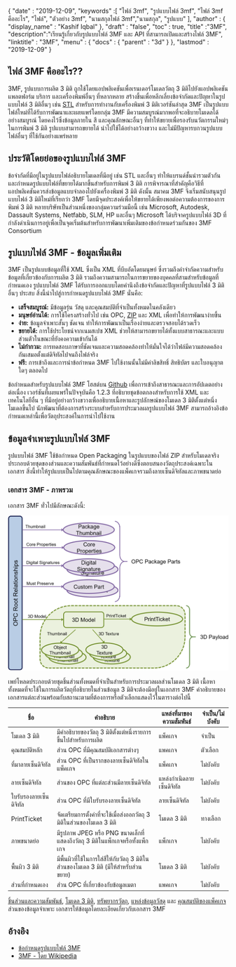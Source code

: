 {
  "date" : "2019-12-09",
  "keywords" :[ "ไฟล์ 3mf", "รูปแบบไฟล์ 3mf", "ไฟล์ 3mf คืออะไร", "ไฟล์", "ตัวอย่าง 3mf", "นามสกุลไฟล์ 3mf","นามสกุล", "รูปแบบ" ],
  "author" : {
    "display_name" : "Kashif Iqbal"
},
  "draft" : "false",
  "toc" : true,
  "title" :"3MF",
  "description":"เรียนรู้เกี่ยวกับรูปแบบไฟล์ 3MF และ API ที่สามารถเปิดและสร้างไฟล์ 3MF",
  "linktitle" : "3MF",
  "menu" : {
    "docs" : {
      "parent" : "3d"
}
},
  "lastmod" : "2019-12-09"
}

## ไฟล์ 3MF คืออะไร??

3MF, รูปแบบการผลิต 3 มิติ ถูกใช้โดยแอปพลิเคชันเพื่อเรนเดอร์โมเดลวัตถุ 3 มิติไปยังแอปพลิเคชัน แพลตฟอร์ม บริการ และเครื่องพิมพ์อื่นๆ ที่หลากหลาย สร้างขึ้นเพื่อหลีกเลี่ยงข้อจำกัดและปัญหาในรูปแบบไฟล์ 3 มิติอื่นๆ เช่น [STL](/th/cad/stl/) สำหรับการทำงานกับเครื่องพิมพ์ 3 มิติเวอร์ชันล่าสุด 3MF เป็นรูปแบบไฟล์ใหม่ที่ได้รับการพัฒนาและเผยแพร่โดยกลุ่ม 3MF มีความสมบูรณ์มากพอที่จะอธิบายโมเดลได้อย่างสมบูรณ์ โดยคงไว้ซึ่งข้อมูลภายใน สี และคุณลักษณะอื่นๆ ที่ทำให้ขยายเพื่อรองรับนวัตกรรมใหม่ๆ ในการพิมพ์ 3 มิติ รูปแบบสามารถขยายได้ นำไปใช้ได้อย่างกว้างขวาง และไม่มีปัญหารบกวนรูปแบบไฟล์อื่นๆ ที่ใช้กันอย่างแพร่หลาย

## ประวัติโดยย่อของรูปแบบไฟล์ 3MF

ข้อจำกัดที่มีอยู่ในรูปแบบไฟล์อธิบายโมเดลที่มีอยู่ เช่น STL และอื่นๆ ทำให้แบรนด์ชั้นนำรวมตัวกันและกำหนดรูปแบบไฟล์ที่ขยายได้มากขึ้นสำหรับการพิมพ์ 3 มิติ การพิจารณาที่สำคัญคือวิธีที่แอปพลิเคชันควรส่งข้อมูลแบบจำลองไปยังเครื่องพิมพ์ 3 มิติ ดังนั้น สมาคม 3MF จึงเริ่มสนับสนุนรูปแบบไฟล์ 3 มิติใหม่ที่เรียกว่า 3MF โดยมีจุดประสงค์เพื่อให้ขยายได้เพียงพอต่อความต้องการของการพิมพ์ 3 มิติ หลายบริษัทเป็นส่วนหนึ่งของกลุ่มความร่วมมือนี้ เช่น Microsoft, Autodesk, Dassault Systems, Netfabb, SLM, HP และอื่นๆ Microsoft ได้บริจาครูปแบบไฟล์ 3D ที่กำลังดำเนินการอยู่เพื่อเป็นจุดเริ่มต้นสำหรับการพัฒนาเพิ่มเติมของข้อกำหนดร่วมกันของ 3MF Consortium

## รูปแบบไฟล์ 3MF - ข้อมูลเพิ่มเติม

3MF เป็นรูปแบบข้อมูลที่ใช้ XML ซึ่งเป็น XML ที่บีบอัดโดยมนุษย์ ซึ่งรวมถึงคำจำกัดความสำหรับข้อมูลที่เกี่ยวข้องกับการผลิต 3 มิติ รวมถึงความสามารถในการขยายของบุคคลที่สามสำหรับข้อมูลที่กำหนดเอง รูปแบบไฟล์ 3MF ได้รับการออกแบบโดยคำนึงถึงข้อจำกัดและปัญหาที่รูปแบบไฟล์ 3 มิติอื่นๆ ประสบ สิ่งนี้นำไปสู่การกำหนดรูปแบบไฟล์ 3MF นั่นคือ:

* **เสร็จสมบูรณ์:** มีข้อมูลรุ่น วัสดุ และคุณสมบัติที่จำเป็นทั้งหมดในคลังเดียว
* **มนุษย์อ่านได้:** การใช้โครงสร้างทั่วไป เช่น OPC, [ZIP](/th/compression/zip/) และ XML เพื่อทำให้การพัฒนาง่ายขึ้น
* **ง่าย:** ข้อมูลจำเพาะสั้นๆ ชัดเจน ทำให้การพัฒนาเป็นเรื่องง่ายและตรวจสอบได้รวดเร็ว
* **ขยายได้:** การใช้ประโยชน์จากเนมสเปซ XML ช่วยให้สามารถขยายได้ทั้งแบบสาธารณะและแบบส่วนตัวในขณะที่ยังคงความเข้ากันได้
* **ไม่กำกวม:** การทดสอบภาษาที่ชัดเจนและความสอดคล้องทำให้มั่นใจได้ว่าไฟล์มีความสอดคล้องกันเสมอตั้งแต่ดิจิทัลไปจนถึงไฟล์จริง
* **ฟรี:** การเข้าถึงและการนำข้อกำหนด 3MF ไปใช้งานนั้นไม่มีค่าลิขสิทธิ์ สิทธิบัตร และใบอนุญาตใดๆ ตลอดไป

ข้อกำหนดสำหรับรูปแบบไฟล์ 3MF โฮสต์บน [Github](https://github.com/3MFConsortium/spec_core/blob/master/3MF%20Core%20Specification.md) เพื่อการเข้าถึงสาธารณะและการอัปเดตอย่างต่อเนื่อง เวอร์ชันที่เผยแพร่ในปัจจุบันคือ 1.2.3 ที่อธิบายชุดข้อตกลงสำหรับการใช้ XML และเทคโนโลยีอื่น ๆ ที่มีอยู่อย่างกว้างขวางเพื่ออธิบายเนื้อหาและรูปลักษณ์ของโมเดล 3 มิติตั้งแต่หนึ่งโมเดลขึ้นไป นักพัฒนาที่ต้องการสร้างระบบสำหรับการประมวลผลรูปแบบไฟล์ 3MF สามารถอ้างอิงข้อกำหนดเหล่านี้เพื่อวัตถุประสงค์ในการนำไปใช้งาน

## ข้อมูลจำเพาะรูปแบบไฟล์ 3MF

รูปแบบไฟล์ 3MF ใช้ข้อกำหนด Open Packaging ในรูปแบบของไฟล์ ZIP สำหรับโมเดลจริง ประกอบด้วยชุดของส่วนและความสัมพันธ์ที่กำหนดไว้อย่างดีซึ่งตอบสนองวัตถุประสงค์เฉพาะในเอกสาร สิ่งนี้ทำให้รูปแบบเป็นไปตามคุณลักษณะของแพ็คเกจรวมถึงลายเซ็นดิจิทัลและภาพขนาดย่อ

### เอกสาร 3MF - ภาพรวม

เอกสาร 3MF ทั่วไปมีลักษณะดังนี้:

![3MF Document Structure](https://raw.githubusercontent.com/3MFConsortium/spec_core/master/images/figure_2-1.png "3MF Document Structure")

เพย์โหลดประกอบด้วยชุดชิ้นส่วนทั้งหมดที่จำเป็นสำหรับการประมวลผลส่วนโมเดล 3 มิติ เนื้อหาทั้งหมดที่จะใช้ในการผลิตวัตถุที่อธิบายในส่วนข้อมูล 3 มิติจะต้องมีอยู่ในเอกสาร 3MF คำอธิบายของเอกสารแต่ละส่วนพร้อมกับสถานะตามที่ต้องการหรือตัวเลือกแสดงไว้ในตารางต่อไปนี้


|**ชื่อ**|**คำอธิบาย**|**แหล่งที่มาของความสัมพันธ์**|**จำเป็น/ไม่บังคับ**
--- | --- | --- | ---
|โมเดล 3 มิติ|มีคำอธิบายของวัตถุ 3 มิติตั้งแต่หนึ่งรายการขึ้นไปสำหรับการผลิต|แพ็คเกจ|จำเป็น
|คุณสมบัติหลัก|ส่วน OPC ที่มีคุณสมบัติเอกสารต่างๆ|แพคเกจ|ตัวเลือก
|ที่มาลายเซ็นดิจิทัล|ส่วน OPC ที่เป็นรากของลายเซ็นดิจิทัลในแพ็คเกจ|แพ็คเกจ|ไม่บังคับ
|ลายเซ็นดิจิทัล|ส่วนของ OPC ที่แต่ละส่วนมีลายเซ็นดิจิทัล|แหล่งกำเนิดลายเซ็นดิจิทัล|ไม่บังคับ
|ใบรับรองลายเซ็นดิจิทัล|ส่วน OPC ที่มีใบรับรองลายเซ็นดิจิทัล|ลายเซ็นดิจิทัล|ไม่บังคับ
|PrintTicket|จัดเตรียมการตั้งค่าที่จะใช้เมื่อส่งออกวัตถุ 3 มิติในส่วนของโมเดล 3 มิติ|โมเดล 3 มิติ|ทางเลือก
|ภาพขนาดย่อ|มีรูปภาพ JPEG หรือ PNG ขนาดเล็กที่แสดงถึงวัตถุ 3 มิติในแพ็กเกจหรือทั้งแพ็กเกจ|แพ็กเกจ|ไม่บังคับ
|พื้นผิว 3 มิติ|มีพื้นผิวที่ใช้ในการใส่สีให้กับวัตถุ 3 มิติในส่วนของโมเดล 3 มิติ (มีให้สำหรับส่วนขยาย)|โมเดล 3 มิติ|ไม่บังคับ
|ส่วนที่กำหนดเอง|ส่วน OPC ที่เกี่ยวข้องกับข้อมูลเมตา|แพคเกจ|ไม่บังคับ

[ชิ้นส่วนและความสัมพันธ์](https://github.com/3MFConsortium/spec_core/blob/master/3MF%20Core%20Specification.md#chapter-2-parts-and-relationships), [โมเดล 3 มิติ](https://github.com/3MFConsortium/spec_core/blob/master/3MF%20Core%20Specification.md#chapter-3-3d-models), [ทรัพยากรวัตถุ](https://github.com/3MFConsortium/spec_core/blob/master/3MF%20Core%20Specification.md#chapter-4-object-resources), [แหล่งข้อมูลวัสดุ](https://github.com/3MFConsortium/spec_core/blob/master/3MF%20Core%20Specification.md#chapter-5-material-resources) และ [คุณสมบัติของแพ็คเกจ](https://github.com/3MFConsortium/spec_core/blob/master/3MF%20Core%20Specification.md#chapter-6-3mf-document-package-features) ส่วนของข้อมูลจำเพาะ เอกสารให้ข้อมูลโดยละเอียดเกี่ยวกับเอกสาร 3MF

## อ้างอิง ##

* [ข้อกำหนดรูปแบบไฟล์ 3MF](https://github.com/3MFConsortium/spec_core)
* [3MF - โดย Wikipedia](https://en.wikipedia.org/wiki/3D_Manufacturing_Format)

